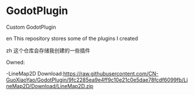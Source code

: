 # GodotPlugin
Custom GodotPlugin

en
This repository stores some of the plugins I created

zh
这个仓库会存储我创建的一些插件


Owned:

-LineMap2D Download:https://raw.githubusercontent.com/CN-GuoXiaoYao/GodotPlugin/9fc2285ea9e4ff9c10e21c0e5dae78fcdf6099fb/LineMap2D/Download/LineMap2D.zip
